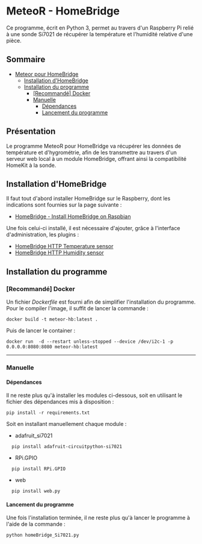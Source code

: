 # MeteoR - HomeBridge
Ce programme, écrit en Python 3, permet au travers d'un Raspberry Pi
relié à une sonde Si7021 de récupérer la température et l'humidité relative
d'une pièce.

## **Sommaire**
- [Meteor pour HomeBridge](#meteor---homebridge)
  - [Installation d'HomeBridge](#installation-dhomebridge)
  - [Installation du programme](#installation-du-programme)
    - [\[Recommandé\] Docker](#recommandé-docker)
    - [Manuelle](#manuelle)
      - [Dépendances](#dépendances)
      - [Lancement du programme](#lancement-du-programme)

## **Présentation**
Le programme MeteoR pour HomeBridge va récupérer les données de température et
d'hygrométrie, afin de les transmettre au travers d'un serveur web local à un
module HomeBridge, offrant ainsi la compatibilité HomeKit à la sonde.

## **Installation d'HomeBridge**
Il faut tout d'abord installer HomeBridge sur le Raspberry, dont les indications
sont fournies sur la page suivante :
* [HomeBridge - Install HomeBridge on Raspbian](https://github.com/homebridge/homebridge/wiki/Install-Homebridge-on-Raspbian)  

Une fois celui-ci installé, il est nécessaire d'ajouter, grâce à l'interface
d'administration, les plugins :
* [HomeBridge HTTP Temperature sensor](https://github.com/Supereg/homebridge-http-temperature-sensor#readme)
* [HomeBridge HTTP Humidity sensor](https://github.com/Supereg/homebridge-http-humidity-sensor#readme)

## **Installation du programme**
### [Recommandé] Docker
Un fichier *Dockerfile* est fourni afin de simplifier l'installation du
programme.
Pour le compiler l'image, il suffit de lancer la commande :
```shell
docker build -t meteor-hb:latest .
```

Puis de lancer le container :
```shell
docker run  -d --restart unless-stopped --device /dev/i2c-1 -p 0.0.0.0:8080:8080 meteor-hb:latest
```

---

### Manuelle
#### Dépendances
Il ne reste plus qu'à installer les modules ci-dessous, soit en
utilisant le fichier des dépendances mis à disposition :
```shell
pip install -r requirements.txt
```

Soit en installant manuellement chaque module :
* adafruit_si7021
```shell
  pip install adafruit-circuitpython-si7021
```
* RPi.GPIO
```shell
  pip install RPi.GPIO
```
* web
```shell
  pip install web.py
```

#### Lancement du programme
Une fois l'installation terminée, il ne reste plus qu'à lancer le programme à
l'aide de la commande :
```shell
python homeBridge_Si7021.py
```